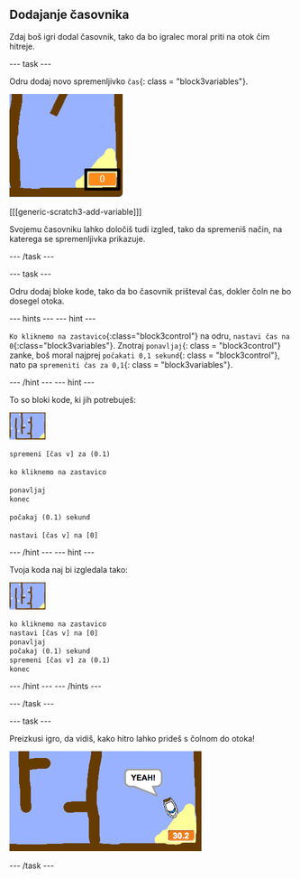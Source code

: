## Dodajanje časovnika

Zdaj boš igri dodal časovnik, tako da bo igralec moral priti na otok čim hitreje.

\--- task \---

Odru dodaj novo spremenljivko `čas`{: class = "block3variables"}.

![posnetek zaslona](images/boat-variable-annotated.png)

[[[generic-scratch3-add-variable]]]

Svojemu časovniku lahko določiš tudi izgled, tako da spremeniš način, na katerega se spremenljivka prikazuje.

\--- /task \---

\--- task \---

Odru dodaj bloke kode, tako da bo časovnik prišteval čas, dokler čoln ne bo dosegel otoka.

\--- hints \--- \--- hint \---

`Ko kliknemo na zastavico`{:class="block3control"} na odru, `nastavi čas na 0`{:class="block3variables"}. Znotraj `ponavljaj`{: class = "block3control"} zanke, boš moral najprej `počakati 0,1 sekund`{: class = "block3control"}, nato pa `spremeniti čas za 0,1`{: class = "block3variables"}.

\--- /hint \--- \--- hint \---

To so bloki kode, ki jih potrebuješ:

![oder](images/stage.png)

```blocks3
spremeni [čas v] za (0.1)

ko kliknemo na zastavico

ponavljaj
konec

počakaj (0.1) sekund

nastavi [čas v] na [0]
```

\--- /hint \--- \--- hint \---

Tvoja koda naj bi izgledala tako:

![oder](images/stage.png)

```blocks3
ko kliknemo na zastavico
nastavi [čas v] na [0]
ponavljaj
počakaj (0.1) sekund
spremeni [čas v] za (0.1)
konec
```

\--- /hint \--- \--- /hints \---

\--- /task \---

\--- task \---

Preizkusi igro, da vidiš, kako hitro lahko prideš s čolnom do otoka!

![posnetek zaslona](images/boat-variable-test.png)

\--- /task \---
